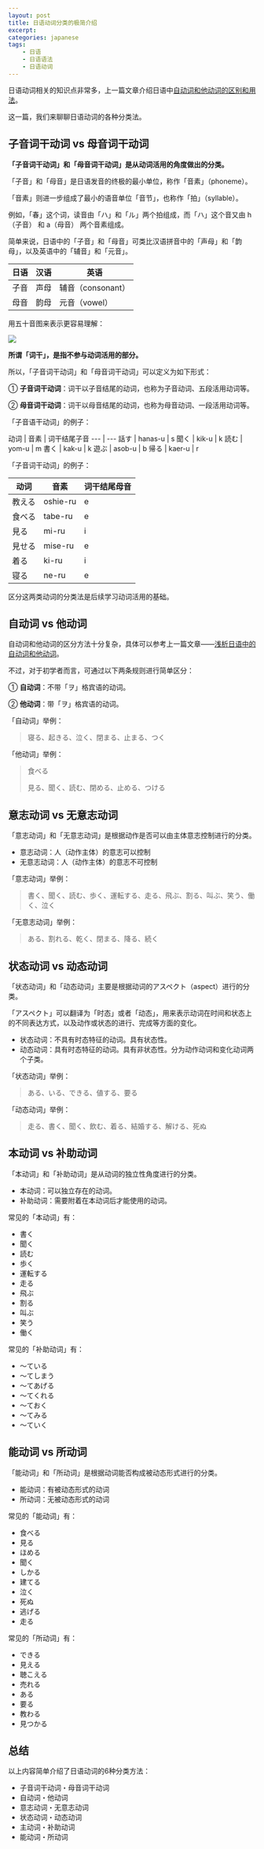```yaml
---
layout: post
title: 日语动词分类的极简介绍
excerpt: 
categories: japanese
tags:
    - 日语
    - 日语语法
    - 日语动词
---
```


日语动词相关的知识点非常多，上一篇文章介绍日语中[自动词和他动词的区别和用法](/japanese/japanese-verb/)。

这一篇，我们来聊聊日语动词的各种分类法。

## 子音词干动词 vs 母音词干动词

**「子音词干动词」和「母音词干动词」是从动词活用的角度做出的分类。**

「子音」和「母音」是日语发音的终极的最小单位，称作「音素」（phoneme）。

「音素」则进一步组成了最小的语音单位「音节」，也称作「拍」（syllable）。

例如，「春」这个词，读音由「ハ」和「ル」两个拍组成，而「ハ」这个音又由 h（子音） 和 a（母音） 两个音素组成。

简单来说，日语中的「子音」和「母音」可类比汉语拼音中的「声母」和「韵母」，以及英语中的「辅音」和「元音」。

日语 | 汉语 | 英语
--- | --- | ---
子音 | 声母 | 辅音（consonant）
母音 | 韵母 | 元音（vowel）

用五十音图来表示更容易理解：

![](/assets/images/verb/syllable.png)

**所谓「词干」，是指不参与动词活用的部分。**

所以，「子音词干动词」和「母音词干动词」可以定义为如下形式：

① **子音词干动词**：词干以子音结尾的动词，也称为子音动词、五段活用动词等。

② **母音词干动词**：词干以母音结尾的动词，也称为母音动词、一段活用动词等。

「子音语干动词」的例子：

动词 | 音素 | 词干结尾子音
--- | ---
話す | hanas-u | s
聞く | kik-u | k
読む | yom-u | m
書く | kak-u | k
遊ぶ | asob-u | b
帰る | kaer-u | r

「子音词干动词」的例子：

动词 | 音素 | 词干结尾母音
--- | --- | ---
教える | oshie-ru | e
食べる | tabe-ru | e
見る | mi-ru | i 
見せる | mise-ru | e
着る | ki-ru | i
寝る | ne-ru | e

区分这两类动词的分类法是后续学习动词活用的基础。

## 自动词 vs 他动词

自动词和他动词的区分方法十分复杂，具体可以参考上一篇文章——[浅析日语中的自动词和他动词](japanese/japanese-verb/)。

不过，对于初学者而言，可通过以下两条规则进行简单区分：

① **自动词**：不带「ヲ」格宾语的动词。

② **他动词**：带「ヲ」格宾语的动词。

「自动词」举例：

> 寝る、起きる、泣く、閉まる、止まる、つく

「他动词」举例：

> 食べる
> 
> 見る、聞く、読む、閉める、止める、つける

## 意志动词 vs 无意志动词

「意志动词」和「无意志动词」是根据动作是否可以由主体意志控制进行的分类。

* 意志动词：人（动作主体）的意志可以控制
* 无意志动词：人（动作主体）的意志不可控制

「意志动词」举例：

> 書く、聞く、読む、歩く、運転する、走る、飛ぶ、割る、叫ぶ、笑う、働く、泣く

「无意志动词」举例：

> ある、割れる、乾く、閉まる、降る、続く

## 状态动词 vs 动态动词

「状态动词」和「动态动词」主要是根据动词的アスペクト（aspect）进行的分类。

「アスペクト」可以翻译为「时态」或者「动态」，用来表示动词在时间和状态上的不同表达方式，以及动作或状态的进行、完成等方面的变化。

* 状态动词：不具有时态特征的动词。具有状态性。
* 动态动词：具有时态特征的动词。具有非状态性。分为动作动词和变化动词两个子类。

「状态动词」举例：

> ある、いる、できる、値する、要る

「动态动词」举例：

> 走る、書く、聞く、飲む、着る、結婚する、解ける、死ぬ

## 本动词 vs 补助动词

「本动词」和「补助动词」是从动词的独立性角度进行的分类。

- 本动词：可以独立存在的动词。
- 补助动词：需要附着在本动词后才能使用的动词。

常见的「本动词」有：

- 書く
- 聞く
- 読む
- 歩く
- 運転する
- 走る
- 飛ぶ
- 割る
- 叫ぶ
- 笑う
- 働く

常见的「补助动词」有：

- ～ている
- ～てしまう
- ～てあげる
- ～てくれる
- ～ておく
- ～てみる
- ～ていく

## 能动词 vs 所动词

「能动词」和「所动词」是根据动词能否构成被动态形式进行的分类。

* 能动词：有被动态形式的动词
* 所动词：无被动态形式的动词

常见的「能动词」有：

- 食べる
- 見る
- ほめる
- 聞く
- しかる
- 建てる
- 泣く
- 死ぬ
- 逃げる
- 走る

常见的「所动词」有：

- できる
- 見える
- 聴こえる
- 売れる
- ある
- 要る
- 教わる
- 見つかる

## 总结

以上内容简单介绍了日语动词的6种分类方法：

* 子音词干动词・母音词干动词
* 自动词・他动词
* 意志动词・无意志动词
* 状态动词・动态动词
* 主动词・补助动词
* 能动词・所动词
